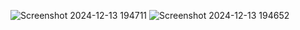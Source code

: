 ![Screenshot 2024-12-13 194711](https://github.com/user-attachments/assets/4f53ec2c-92c3-4142-831e-c5c2004a8f99)
![Screenshot 2024-12-13 194652](https://github.com/user-attachments/assets/cad83825-2ef0-4edb-be67-24cf048768aa)
